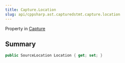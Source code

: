 ```yaml
---
title: Capture.Location
slug: api/cppsharp.ast.capturedstmt.capture.location
---
```

Property in [Capture](/api/cppsharp/ast/capturedstmt/capture)

## Summary



```csharp
public SourceLocation Location { get; set; }
```

